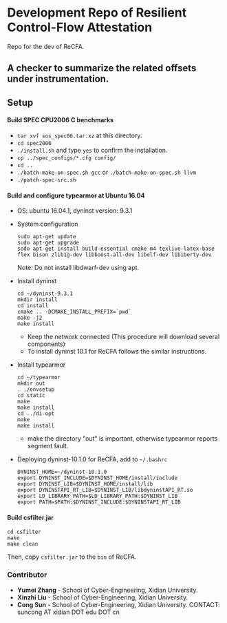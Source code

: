 # Development Repo of Resilient Control-Flow Attestation #

Repo for the dev of ReCFA.

## A checker to summarize the related offsets under instrumentation.

## Setup ##

#### Build SPEC CPU2006 C benchmarks

- `tar xvf sos_spec06.tar.xz` at this directory.
- `cd spec2006`
- `./install.sh` and type `yes` to confirm the installation.
- `cp ../spec_configs/*.cfg config/`
- `cd ..`
- `./batch-make-on-spec.sh gcc` or `./batch-make-on-spec.sh llvm`
- `./patch-spec-src.sh`

#### Build and configure typearmor at Ubuntu 16.04

- OS: ubuntu 16.04.1, dyninst version: 9.3.1

- System configuration
  ```
  sudo apt-get update
  sudo apt-get upgrade
  sodo apt-get install build-essential cmake m4 texlive-latex-base flex bison zlib1g-dev libboost-all-dev libelf-dev libiberty-dev
  ```
  Note: Do not install libdwarf-dev using apt.
- Install dyninst
  ```
  cd ~/dyninst-9.3.1
  mkdir install
  cd install
  cmake .. -DCMAKE_INSTALL_PREFIX=`pwd`
  make -j2
  make install
  ```
  - Keep the network connected (This procedure will download several components)
  - To install dyninst 10.1 for ReCFA follows the similar instructions.

- Install typearmor
  ```
  cd ~/typearmor
  mkdir out
  . ./envsetup
  cd static
  make
  make install
  cd ../di-opt
  make
  make install
  ```
  - make the directory "out" is important, otherwise typearmor reports segment fault.

- Deploying dyninst-10.1.0 for ReCFA, add to `~/.bashrc`
  ```
  DYNINST_HOME=~/dyninst-10.1.0
  export DYNINST_INCLUDE=$DYNINST_HOME/install/include
  export DYNINST_LIB=$DYNINST_HOME/install/lib
  export DYNINSTAPI_RT_LIB=$DYNINST_LIB/libdyninstAPI_RT.so
  export LD_LIBRARY_PATH=$LD_LIBRARY_PATH:$DYNINST_LIB
  export PATH=$PATH:$DYNINST_INCLUDE:$DYNINSTAPI_RT_LIB
  ```

#### Build csfilter.jar

```
cd csfilter
make
make clean
```
Then, copy `csfilter.jar` to the `bin` of ReCFA.

### Contributor ###

* **Yumei Zhang** - School of Cyber-Engineering, Xidian University.
* **Xinzhi Liu** - School of Cyber-Engineering, Xidian University.
* **Cong Sun** - School of Cyber-Engineering, Xidian University. CONTACT: suncong AT xidian DOT edu DOT cn


